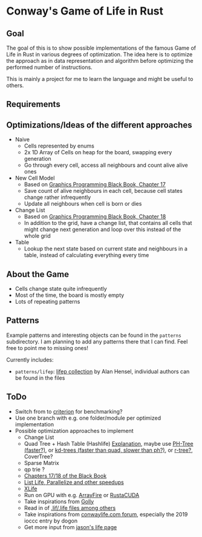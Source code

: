 Conway's Game of Life in Rust
=============================

Goal
----

The goal of this is to show possible implementations of the famous Game of Life in Rust in various degrees of optimization. The idea here is to optimize the approach as in data representation and algorithm before optimizing the performed number of instructions. 

This is mainly a project for me to learn the language and might be useful to others.


Requirements
------------


Optimizations/Ideas of the different approaches
-----------------------------------------------

* Naive
  * Cells represented by enums
  * 2x 1D Array of Cells on heap for the board, swapping every generation
  * Go through every cell, access all neighbours and count alive alive ones
* New Cell Model
  * Based on [Graphics Programming Black Book, Chapter 17](http://www.jagregory.com/abrash-black-book/#chapter-17-the-game-of-life)
  * Save count of alive neighbours in each cell, because cell states change rather infrequently
  * Update all neighbours when cell is born or dies
* Change List
  * Based on [Graphics Programming Black Book, Chapter 18](http://www.jagregory.com/abrash-black-book/#chapter-18-its-a-plain-wonderful-life)
  * In addition to the grid, have a change list, that contains all cells that might change next generation and loop over this instead of the whole grid
* Table
  * Lookup the next state based on current state and neighbours in a table, instead of calculating everything every time


About the Game
--------------

* Cells change state quite infrequently
* Most of the time, the board is mostly empty
* Lots of repeating patterns


Patterns
--------
Example patterns and interesting objects can be found in the `patterns` subdirectory. I am planning to add any patterns there that I can find. Feel free to point me to missing ones!

Currently includes:
* `patterns/lifep`: [lifep collection](http://www.ibiblio.org/lifepatterns/lifep.zip) by Alan Hensel, individual authors can be found in the files


ToDo
----

* Switch from to [criterion](https://github.com/bheisler/criterion.rs) for benchmarking?
* Use one branch with e.g. one folder/module per optimized implementation
* Possible optimization approaches to implement
  * Change List
  * Quad Tree + Hash Table (Hashlife) [Explanation](http://www.drdobbs.com/jvm/an-algorithm-for-compressing-space-and-t/184406478), maybe use [PH-Tree (faster?)](https://github.com/tzaeschke/phtree), or [kd-trees (faster than quad, slower than ph?)](https://stackoverflow.com/questions/13487953/difference-between-quadtree-and-kd-tree), or [r-tree?](https://stackoverflow.com/questions/4326332/what-is-the-difference-between-a-kd-tree-and-a-r-tree), CoverTree?
  * Sparse Matrix
  * qp trie ?
  * [Chapters 17/18 of the Black Book](http://www.jagregory.com/abrash-black-book/#chapter-17-the-game-of-life)
  * [List Life, Parallelize and other speedups](http://dotat.at/prog/life/life.html)
  * [XLife](http://www.conwaylife.com/wiki/Xlife)
  * Run on GPU with e.g. [ArrayFire](https://github.com/arrayfire/arrayfire) or [RustaCUDA](https://github.com/bheisler/RustaCUDA)
  * Take inspirations from [Golly](https://sourceforge.net/projects/golly/)
  * Read in of [.lif/.life files among others](http://www.mirekw.com/ca/ca_files_formats.html)
  * Take inspirations from [conwaylife.com forum](https://conwaylife.com/forums/viewtopic.php?f=7&t=20&start=50), especially the 2019 ioccc entry by dogon
  * Get more input from [jason's life page](http://entropymine.com/jason/life/)
